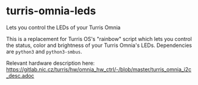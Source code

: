 # turris-omnia-leds
Lets you control the LEDs of your Turris Omnia

This is a replacement for Turris OS's "rainbow" script which lets you control the status, color and brightness of your Turris Omnia's LEDs.
Dependencies are ``python3`` and ``python3-smbus``.

Relevant hardware description here: https://gitlab.nic.cz/turris/hw/omnia_hw_ctrl/-/blob/master/turris_omnia_i2c_desc.adoc

